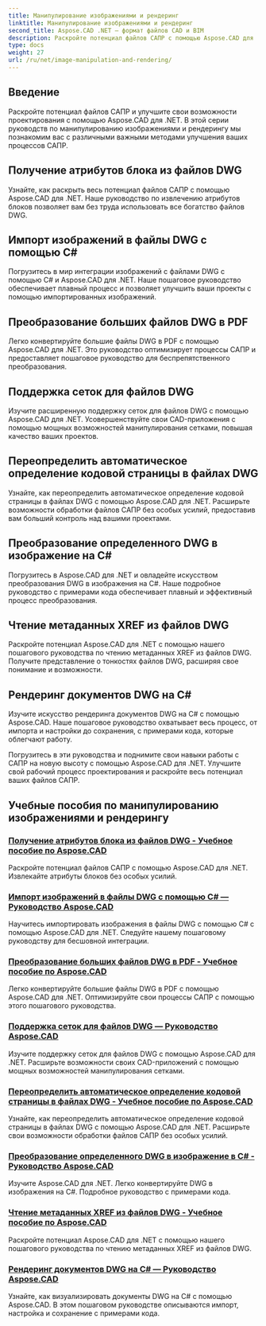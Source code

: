 ```yaml
---
title: Манипулирование изображениями и рендеринг
linktitle: Манипулирование изображениями и рендеринг
second_title: Aspose.CAD .NET — формат файлов CAD и BIM
description: Раскройте потенциал файлов САПР с помощью Aspose.CAD для .NET. Изучите извлечение атрибутов блоков, импорт изображений, преобразование DWG в PDF, поддержку сеток и многое другое без особых усилий.
type: docs
weight: 27
url: /ru/net/image-manipulation-and-rendering/
---
```


## Введение

Раскройте потенциал файлов САПР и улучшите свои возможности проектирования с помощью Aspose.CAD для .NET. В этой серии руководств по манипулированию изображениями и рендерингу мы познакомим вас с различными важными методами улучшения ваших процессов САПР.

 ## Получение атрибутов блока из файлов DWG 
Узнайте, как раскрыть весь потенциал файлов САПР с помощью Aspose.CAD для .NET. Наше руководство по извлечению атрибутов блоков позволяет вам без труда использовать все богатство файлов DWG.

 ## Импорт изображений в файлы DWG с помощью C# 
Погрузитесь в мир интеграции изображений с файлами DWG с помощью C# и Aspose.CAD для .NET. Наше пошаговое руководство обеспечивает плавный процесс и позволяет улучшить ваши проекты с помощью импортированных изображений.

 ## Преобразование больших файлов DWG в PDF 
Легко конвертируйте большие файлы DWG в PDF с помощью Aspose.CAD для .NET. Это руководство оптимизирует процессы САПР и предоставляет пошаговое руководство для беспрепятственного преобразования.

 ## Поддержка сеток для файлов DWG 
Изучите расширенную поддержку сеток для файлов DWG с помощью Aspose.CAD для .NET. Усовершенствуйте свои CAD-приложения с помощью мощных возможностей манипулирования сетками, повышая качество ваших проектов.

 ## Переопределить автоматическое определение кодовой страницы в файлах DWG 
Узнайте, как переопределить автоматическое определение кодовой страницы в файлах DWG с помощью Aspose.CAD для .NET. Расширьте возможности обработки файлов САПР без особых усилий, предоставив вам больший контроль над вашими проектами.

 ## Преобразование определенного DWG в изображение на C# 
Погрузитесь в Aspose.CAD для .NET и овладейте искусством преобразования DWG в изображения на C#. Наше подробное руководство с примерами кода обеспечивает плавный и эффективный процесс преобразования.

 ## Чтение метаданных XREF из файлов DWG 
Раскройте потенциал Aspose.CAD для .NET с помощью нашего пошагового руководства по чтению метаданных XREF из файлов DWG. Получите представление о тонкостях файлов DWG, расширяя свое понимание и возможности.

 ## Рендеринг документов DWG на C# 
Изучите искусство рендеринга документов DWG на C# с помощью Aspose.CAD. Наше пошаговое руководство охватывает весь процесс, от импорта и настройки до сохранения, с примерами кода, которые облегчают работу.

Погрузитесь в эти руководства и поднимите свои навыки работы с САПР на новую высоту с помощью Aspose.CAD для .NET. Улучшите свой рабочий процесс проектирования и раскройте весь потенциал ваших файлов САПР.
## Учебные пособия по манипулированию изображениями и рендерингу
### [Получение атрибутов блока из файлов DWG - Учебное пособие по Aspose.CAD](./getting-block-attributes-from-dwg/)
Раскройте потенциал файлов САПР с помощью Aspose.CAD для .NET. Извлекайте атрибуты блоков без особых усилий.
### [Импорт изображений в файлы DWG с помощью C# — Руководство Aspose.CAD](./importing-images-into-dwg/)
Научитесь импортировать изображения в файлы DWG с помощью C# с помощью Aspose.CAD для .NET. Следуйте нашему пошаговому руководству для бесшовной интеграции.
### [Преобразование больших файлов DWG в PDF - Учебное пособие по Aspose.CAD](./converting-large-dwg-files-to-pdf/)
Легко конвертируйте большие файлы DWG в PDF с помощью Aspose.CAD для .NET. Оптимизируйте свои процессы САПР с помощью этого пошагового руководства.
### [Поддержка сеток для файлов DWG — Руководство Aspose.CAD](./mesh-support-for-dwg/)
Изучите поддержку сеток для файлов DWG с помощью Aspose.CAD для .NET. Расширьте возможности своих CAD-приложений с помощью мощных возможностей манипулирования сетками.
### [Переопределить автоматическое определение кодовой страницы в файлах DWG - Учебное пособие по Aspose.CAD](./override-automatic-codepage-detection-in-dwg/)
Узнайте, как переопределить автоматическое определение кодовой страницы в файлах DWG с помощью Aspose.CAD для .NET. Расширьте свои возможности обработки файлов САПР без особых усилий.
### [Преобразование определенного DWG в изображение в C# - Руководство Aspose.CAD](./converting-particular-dwg-to-image/)
Изучите Aspose.CAD для .NET. Легко конвертируйте DWG в изображения на C#. Подробное руководство с примерами кода.
### [Чтение метаданных XREF из файлов DWG - Учебное пособие по Aspose.CAD](./reading-xref-metadata-from-dwg/)
Раскройте потенциал Aspose.CAD для .NET с помощью нашего пошагового руководства по чтению метаданных XREF из файлов DWG.
### [Рендеринг документов DWG на C# — Руководство Aspose.CAD](./rendering-dwg-documents/)
Узнайте, как визуализировать документы DWG на C# с помощью Aspose.CAD. В этом пошаговом руководстве описываются импорт, настройка и сохранение с примерами кода.